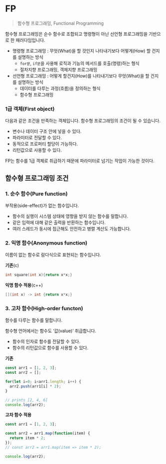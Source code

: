 # FP
> 함수형 프로그래밍, Functional Programming


함수형 프로그래밍은 순수 함수로 조합되고 명령형이 아닌 선언형 프로그래밍을 기반으로 한 패러다임입니다.

- 명령형 프로그래밍 : 무엇(What)을 할 것인지 나타내기보다 어떻게(How) 할 건지를 설명하는 방식
    - `for문`, `if문`을 사용해 로직과 기능의 메서드를 호출(명령)하는 형식
    - 절차지향 프로그래밍, 객체지향 프로그래밍
- 선언형 프로그래밍 : 어떻게 할건지(How)를 나타내기보다 무엇(What)을 할 건지를 설명하는 방식
    - 데이터를 다루는 과정(흐름)을 정의하는 형식
    - 함수형 프로그래밍

### 1급 객체(First object)

다음과 같은 조건을 만족하는 객체입니다. 함수형 프로그래밍의 조건이 될 수 있습니다.

- 변수나 데이터 구조 안에 넣을 수 있다.
- 파라미터로 전달할 수 있다.
- 동적으로 프로퍼티 할당이 가능하다.
- 리턴값으로 사용할 수 있다.

FP는 함수를 1급 객체로 취급하기 때문에 파라미터로 넘기는 작업이 가능한 것이다.

## 함수형 프로그래밍 조건

### 1. 순수 함수(Pure function)

부작용(side-effect)가 없는 함수입니다.

- 함수의 실행이 시스템 상태에 영향을 받지 않는 함수를 말합니다.
- 같은 입력에 대해 같은 출력을 반환하는 함수입니다.
- 여러 스레드가 동시에 접근해도 안전하고 병렬 계산도 가능합니다.

### 2. 익명 함수(**Anonymous function)**

이름이 없는 함수로 람다식으로 표현되는 함수입니다.

**기존**(c)

```c
int square(int x){return x*x;}
```

**익명 함수 적용**(c++)

```cpp
[](int x) -> int {return x*x;}
```

### 3. 고차 함수(High-order functon)

함수를 다루는 함수를 말합니다.

함수형 언어에서는 함수도 ‘값(value)’ 취급합니다.

- 함수의 인자로 함수를 전달할 수 있다.
- 함수의 리턴값으로 함수를 사용할 수 있다.

**기존**

```jsx
const arr1 = [1, 2, 3];
const arr2 = [];

for(let i=0; i<arr1.length; i++) {
  arr2.push(arr1[i] * 2);
}

// prints [2, 4, 6]
console.log(arr2);
```

**고차 함수 적용**

```jsx
const arr1 = [1, 2, 3];

const arr2 = arr1.map(function(item) {
  return item * 2;
});
// const arr2 = arr1.map(item => item * 2);

console.log(arr2);
```
